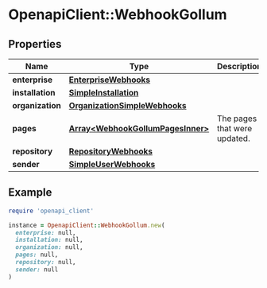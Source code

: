 # OpenapiClient::WebhookGollum

## Properties

| Name | Type | Description | Notes |
| ---- | ---- | ----------- | ----- |
| **enterprise** | [**EnterpriseWebhooks**](EnterpriseWebhooks.md) |  | [optional] |
| **installation** | [**SimpleInstallation**](SimpleInstallation.md) |  | [optional] |
| **organization** | [**OrganizationSimpleWebhooks**](OrganizationSimpleWebhooks.md) |  | [optional] |
| **pages** | [**Array&lt;WebhookGollumPagesInner&gt;**](WebhookGollumPagesInner.md) | The pages that were updated. |  |
| **repository** | [**RepositoryWebhooks**](RepositoryWebhooks.md) |  |  |
| **sender** | [**SimpleUserWebhooks**](SimpleUserWebhooks.md) |  |  |

## Example

```ruby
require 'openapi_client'

instance = OpenapiClient::WebhookGollum.new(
  enterprise: null,
  installation: null,
  organization: null,
  pages: null,
  repository: null,
  sender: null
)
```

